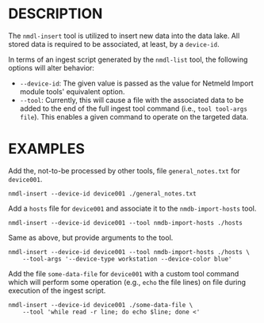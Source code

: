 DESCRIPTION
===========

The `nmdl-insert` tool is utilized to insert new data into the data lake.  All
stored data is required to be associated, at least, by a `device-id`.

In terms of an ingest script generated by the `nmdl-list` tool, the following
options will alter behavior:
* `--device-id`: The given value is passed as the value for Netmeld Import
module tools' equivalent option.
* `--tool`: Currently, this will cause a file with the associated data to be
added to the end of the full ingest tool command (i.e., `tool tool-args file`).
This enables a given command to operate on the targeted data.


EXAMPLES
========

Add the, not-to-be processed by other tools, file `general_notes.txt` for
`device001`.
```
nmdl-insert --device-id device001 ./general_notes.txt
```

Add a `hosts` file for `device001` and associate it to the `nmdb-import-hosts`
tool.
```
nmdl-insert --device-id device001 --tool nmdb-import-hosts ./hosts
```

Same as above, but provide arguments to the tool.
```
nmdl-insert --device-id device001 --tool nmdb-import-hosts ./hosts \
    --tool-args '--device-type workstation --device-color blue'
```

Add the file `some-data-file` for `device001` with a custom tool command which
will perform some operation (e.g., `echo` the file lines) on file during
execution of the ingest script.
```
nmdl-insert --device-id device001 ./some-data-file \
    --tool 'while read -r line; do echo $line; done <'
```
